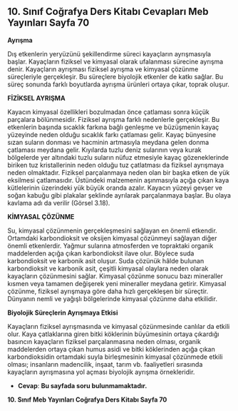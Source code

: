 ## 10. Sınıf Coğrafya Ders Kitabı Cevapları Meb Yayınları Sayfa 70

**Ayrışma**

Dış etkenlerin yeryüzünü şekillendirme süreci kayaçların ayrışmasıyla başlar. Kayaçların fiziksel ve kimyasal olarak ufalanması sürecine ayrışma denir. Kayaçların ayrışması fiziksel ayrışma ve kimyasal çözünme süreçleriyle gerçekleşir. Bu süreçlere biyolojik etkenler de katkı sağlar. Bu süreç sonunda farklı boyutlarda ayrışma ürünleri ortaya çıkar, toprak oluşur.

**FİZİKSEL AYRIŞMA**

Kayacın kimyasal özellikleri bozulmadan önce çatlaması sonra küçük parçalara bölünmesidir. Fiziksel ayrışma farklı nedenlerle gerçekleşir. Bu etkenlerin başında sıcaklık farkına bağlı genleşme ve büzüşmenin kayaç yüzeyinde neden olduğu sıcaklık farkı çatlaması gelir. Kayaç bünyesine sızan suların donması ve hacminin artmasıyla meydana gelen donma çatlaması meydana gelir. Kıyılarda tuzlu deniz sularının veya kurak bölgelerde yer altındaki tuzlu suların nüfuz etmesiyle kayaç gözeneklerinde biriken tuz kristallerinin neden olduğu tuz çatlatması da fiziksel ayrışmaya neden olmaktadır. Fiziksel parçalanmaya neden olan bir başka etken de yük eksilmesi çatlamasıdır. Üstündeki malzemenin aşınmasıyla açığa çıkan kaya kütlelerinin üzerindeki yük büyük oranda azalır. Kayacın yüzeyi gevşer ve soğan kabuğu gibi plakalar şeklinde ayrılarak parçalanmaya başlar. Bu olaya kavlama adı da verilir (Görsel 3.18).

**KİMYASAL ÇÖZÜNME**

Su, kimyasal çözünmenin gerçekleşmesini sağlayan en önemli etkendir. Ortamdaki karbondioksit ve oksijen kimyasal çözünmeyi sağlayan diğer önemli etkenlerdir. Yağmur sularına atmosferden ve topraktaki organik maddelerden açığa çıkan karbondioksit ilave olur. Böylece suda karbondioksit ve karbonik asit oluşur. Suda çözünük hâlde bulunan karbondioksit ve karbonik asit, çeşitli kimyasal olaylara neden olarak kayaçların çözünmesini sağlar. Kimyasal çözünme sonucu bazı mineraller kısmen veya tamamen değişerek yeni mineraller meydana getirir. Kimyasal çözünme, fiziksel ayrışmaya göre daha hızlı gerçekleşen bir süreçtir. Dünyanın nemli ve yağışlı bölgelerinde kimyasal çözünme daha etkilidir.

**Biyolojik Süreçlerin Ayrışmaya Etkisi**

Kayaçların fiziksel ayrışmasında ve kimyasal çözünmesinde canlılar da etkili olur. Kaya çatlaklarına giren bitki köklerinin büyümesinin ortaya çıkardığı basıncın kayaçların fiziksel parçalanmasına neden olması, organik maddelerden ortaya çıkan humus asidi ve bitki köklerinden açığa çıkan karbondioksidin ortamdaki suyla birleşmesinin kimyasal çözünmede etkili olması; insanların madencilik, inşaat, tarım vb. faaliyetleri sırasında kayaçların ayrışmasına yol açması biyolojik ayrışma örnekleridir.

* **Cevap**: **Bu sayfada soru bulunmamaktadır.**

**10. Sınıf Meb Yayınları Coğrafya Ders Kitabı Sayfa 70**